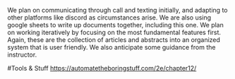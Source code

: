 We plan on communicating through call and texting initially, and adapting to other platforms like discord as circumstances arise. We are also using google sheets to write up documents together, including this one. We plan on working iteratively by focusing on the most fundamental features first. Again, these are the collection of articles and abstracts into an organized system that is user friendly. We also anticipate some guidance from the instructor. 

#Tools & Stuff
https://automatetheboringstuff.com/2e/chapter12/
